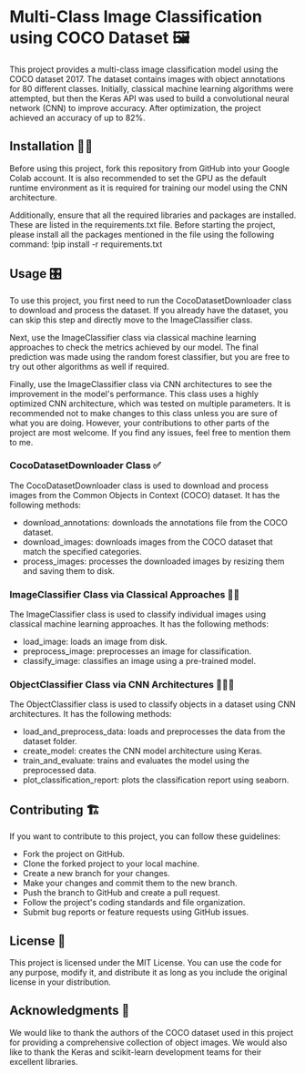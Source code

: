 # Multi-Class Image Classification using COCO Dataset 🖼️
This project provides a multi-class image classification model using the COCO dataset 2017. The dataset contains images with object annotations for 80 different classes. Initially, classical machine learning algorithms were attempted, but then the Keras API was used to build a convolutional neural network (CNN) to improve accuracy. After optimization, the project achieved an accuracy of up to 82%.

## Installation 🧑‍🔧
Before using this project, fork this repository from GitHub into your Google Colab account. It is also recommended to set the GPU as the default runtime environment as it is required for training our model using the CNN architecture.

Additionally, ensure that all the required libraries and packages are installed. These are listed in the requirements.txt file. Before starting the project, please install all the packages mentioned in the file using the following command:
!pip install -r requirements.txt

## Usage 🎛️
To use this project, you first need to run the CocoDatasetDownloader class to download and process the dataset. If you already have the dataset, you can skip this step and directly move to the ImageClassifier class.

Next, use the ImageClassifier class via classical machine learning approaches to check the metrics achieved by our model. The final prediction was made using the random forest classifier, but you are free to try out other algorithms as well if required.

Finally, use the ImageClassifier class via CNN architectures to see the improvement in the model's performance. This class uses a highly optimized CNN architecture, which was tested on multiple parameters. It is recommended not to make changes to this class unless you are sure of what you are doing. However, your contributions to other parts of the project are most welcome. If you find any issues, feel free to mention them to me.

### CocoDatasetDownloader Class ✅
The CocoDatasetDownloader class is used to download and process images from the Common Objects in Context (COCO) dataset. It has the following methods:

* download_annotations: downloads the annotations file from the COCO dataset.
* download_images: downloads images from the COCO dataset that match the specified categories.
* process_images: processes the downloaded images by resizing them and saving them to disk.

### ImageClassifier Class via Classical Approaches 🚶🥈
The ImageClassifier class is used to classify individual images using classical machine learning approaches. It has the following methods:

* load_image: loads an image from disk.
* preprocess_image: preprocesses an image for classification.
* classify_image: classifies an image using a pre-trained model.

### ObjectClassifier Class via CNN Architectures 🏃‍♂️🥇
The ObjectClassifier class is used to classify objects in a dataset using CNN architectures. It has the following methods:

* load_and_preprocess_data: loads and preprocesses the data from the dataset folder.
* create_model: creates the CNN model architecture using Keras.
* train_and_evaluate: trains and evaluates the model using the preprocessed data.
* plot_classification_report: plots the classification report using seaborn.

## Contributing 🏗️
If you want to contribute to this project, you can follow these guidelines:

- Fork the project on GitHub.
- Clone the forked project to your local machine.
- Create a new branch for your changes.
- Make your changes and commit them to the new branch.
- Push the branch to GitHub and create a pull request.
- Follow the project's coding standards and file organization.
- Submit bug reports or feature requests using GitHub issues.

## License 🪪
This project is licensed under the MIT License. You can use the code for any purpose, modify it, and distribute it as long as you include the original license in your distribution.

## Acknowledgments 💖
We would like to thank the authors of the COCO dataset used in this project for providing a comprehensive collection of object images. We would also like to thank the Keras and scikit-learn development teams for their excellent libraries.
